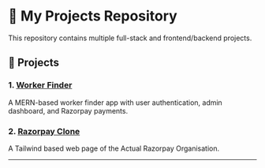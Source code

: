 # 💼 My Projects Repository

This repository contains multiple full-stack and frontend/backend projects.

## 📂 Projects

### 1. [Worker Finder](./Worker%20Finder/)
A MERN-based worker finder app with user authentication, admin dashboard, and Razorpay payments.


### 2. [Razorpay Clone](./Razorpay%20Clone/README.md)
A Tailwind based web page of the Actual Razorpay Organisation.


---

